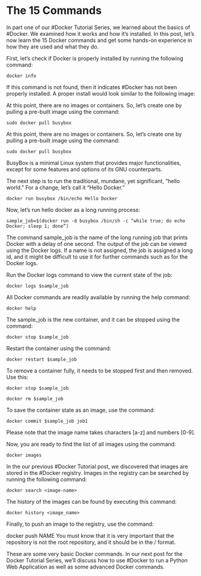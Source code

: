 # The 15 Commands

In part one of our \#Docker Tutorial Series, we learned about the basics of \#Docker. We examined how it works and how it’s installed. In this post, let’s now learn the 15 Docker commands and get some hands-on experience in how they are used and what they do.

First, let’s check if Docker is properly installed by running the following command:

```text
docker info
```

If this command is not found, then it indicates \#Docker has not been properly installed. A proper install would look similar to the following image:

At this point, there are no images or containers. So, let’s create one by pulling a pre-built image using the command:

```text
sudo docker pull busybox
```

At this point, there are no images or containers. So, let’s create one by pulling a pre-built image using the command:

```text
sudo docker pull busybox
```

BusyBox is a minimal Linux system that provides major functionalities, except for some features and options of its GNU counterparts.

The next step is to run the traditional, mundane, yet significant, “hello world.” For a change, let’s call it “Hello Docker.”

```text
docker run busybox /bin/echo Hello Docker
```

Now, let’s run hello docker as a long running process:

```text
sample_job=$(docker run -d busybox /bin/sh -c “while true; do echo Docker; sleep 1; done”)
```

The command sample\_job is the name of the long running job that prints Docker with a delay of one second. The output of the job can be viewed using the Docker logs. If a name is not assigned, the job is assigned a long id, and it might be difficult to use it for further commands such as for the Docker logs.

Run the Docker logs command to view the current state of the job:

```text
docker logs $sample_job
```

All Docker commands are readily available by running the help command:

```text
docker help
```

The sample\_job is the new container, and it can be stopped using the command:

```text
docker stop $sample_job
```

Restart the container using the command:

```text
docker restart $sample_job
```

To remove a container fully, it needs to be stopped first and then removed. Use this:

```text
docker stop $sample_job
```

```text
docker rm $sample_job
```

To save the container state as an image, use the command:

```text
docker commit $sample_job job1
```

Please note that the image name takes characters \[a-z\] and numbers \[0-9\].

Now, you are ready to find the list of all images using the command:

```text
docker images
```

In the our previous \#Docker Tutorial post, we discovered that images are stored in the \#Docker registry. Images in the registry can be searched by running the following command:

```text
docker search <image-name>
```

The history of the images can be found by executing this command:

```text
docker history <image_name>
```

Finally, to push an image to the registry, use the command:

docker push NAME You must know that it is very important that the repository is not the root repository, and it should be in the / format.

These are some very basic Docker commands. In our next post for the Docker Tutorial Series, we’ll discuss how to use \#Docker to run a Python Web Application as well as some advanced Docker commands.

